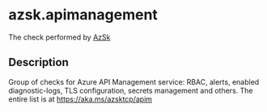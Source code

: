 # azsk.apimanagement

The check performed by [AzSk](https://azsk.azurewebsites.net/)

## Description

Group of checks for Azure API Management service: RBAC, alerts, enabled diagnostic-logs, TLS configuration, secrets management and others. The entire list is at https://aka.ms/azsktcp/apim
